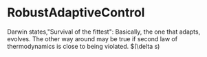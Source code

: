 # RobustAdaptiveControl

Darwin states,"Survival of the fittest": Basically, the one that adapts, evolves. The other way around may be true if second law of thermodynamics is close to being violated. $(\delta s)
